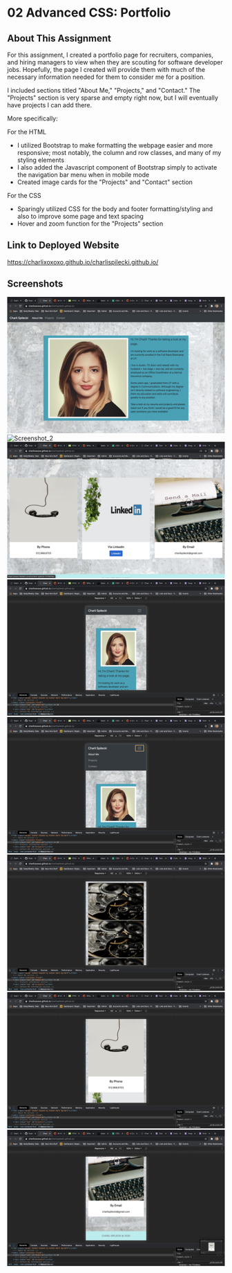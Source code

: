 # 02 Advanced CSS: Portfolio

## About This Assignment

For this assignment, I created a portfolio page for recruiters, companies, and
hiring managers to view when they are scouting for software developer jobs. Hopefully,
the page I created will provide them with much of the necessary information needed
for them to consider me for a position. 

I included sections titled "About Me," "Projects," and "Contact." The
"Projects" section is very sparse and empty right now, but I will eventually have
projects I can add there. 

More specifically:

For the HTML
* I utilized Bootstrap to make formatting the webpage easier and more responsive; most
notably, the column and row classes, and many of my styling elements
* I also added the Javascript component of Bootstrap simply to activate the navigation
bar menu when in mobile mode
* Created image cards for the "Projects" and "Contact" section

For the CSS
* Sparingly utilized CSS for the body and footer formatting/styling and also to improve
some page and text spacing
* Hover and zoom function for the "Projects" section

## Link to Deployed Website

https://charlixoxoxo.github.io/charlispilecki.github.io/

## Screenshots

![Screenshot_1](img/Screenshotdsk1.png)
![Screenshot_2](img/Screenshotdsk2.png)
![Screenshot_3](img/Screenshotdsk3.png)
![Screenshot_4](img/Screenshotmob1.png)
![Screenshot_5](img/Screenshotmob2.png)
![Screenshot_6](img/Screenshotmob3.png)
![Screenshot_7](img/Screenshotmob4.png)
![Screenshot_8](img/Screenshotmob5.png)




